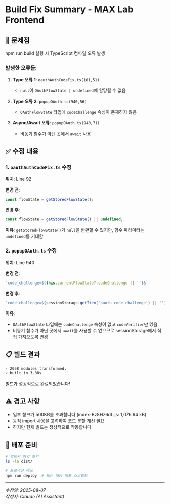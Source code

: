 # Build Fix Summary - MAX Lab Frontend

## 🐛 문제점
npm run build 실행 시 TypeScript 컴파일 오류 발생

### 발생한 오류들:
1. **Type 오류 1**: `oauthAuthCodeFix.ts(101,51)`
   - `null`이 `OAuthFlowState | undefined`에 할당될 수 없음
   
2. **Type 오류 2**: `popupOAuth.ts(940,56)`
   - `OAuthFlowState` 타입에 `codeChallenge` 속성이 존재하지 않음
   
3. **Async/Await 오류**: `popupOAuth.ts(940,71)`
   - 비동기 함수가 아닌 곳에서 `await` 사용

## ✅ 수정 내용

### 1. `oauthAuthCodeFix.ts` 수정
**위치**: Line 92

**변경 전**:
```typescript
const flowState = getStoredFlowState();
```

**변경 후**:
```typescript
const flowState = getStoredFlowState() || undefined;
```

**이유**: `getStoredFlowState()`가 `null`을 반환할 수 있지만, 함수 파라미터는 `undefined`를 기대함

### 2. `popupOAuth.ts` 수정
**위치**: Line 940

**변경 전**:
```typescript
`code_challenge=${this.currentFlowState?.codeChallenge || ''}&`
```

**변경 후**:
```typescript
`code_challenge=${sessionStorage.getItem('oauth_code_challenge') || ''}&`
```

**이유**: 
- `OAuthFlowState` 타입에는 `codeChallenge` 속성이 없고 `codeVerifier`만 있음
- 비동기 함수가 아닌 곳에서 `await`를 사용할 수 없으므로 sessionStorage에서 직접 가져오도록 변경

## 📋 빌드 결과
```bash
✓ 2058 modules transformed.
✓ built in 3.88s
```

빌드가 성공적으로 완료되었습니다!

## ⚠️ 경고 사항
- 일부 청크가 500KB를 초과합니다 (index-Bz8Hz6dL.js: 1,076.94 kB)
- 동적 import 사용을 고려하여 코드 분할 개선 필요
- 하지만 현재 빌드는 정상적으로 작동합니다

## 🚀 배포 준비
```bash
# 빌드된 파일 확인
ls -la dist/

# 프로덕션 배포
npm run deploy  # 또는 해당 배포 스크립트
```

---

*수정일: 2025-08-07*  
*작성자: Claude (AI Assistant)*